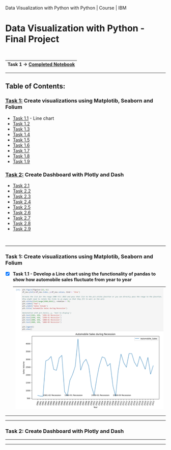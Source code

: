 Data Visualization with Python with Python | Course | IBM

# Data Visualization with Python - Final Project
<br>

|Task 1 &rarr; [Completed Notebook](https://github.com/wy-chan/Python-Data-Visualization-Project/blob/main/Final%20Assignment%20Part%201.jupyterlite.ipynb)|
| - |

---

<!-- TABLE OF CONTENTS -->
## Table of Contents:

<h3><a href="#task1">Task 1:</a> Create visualizations using Matplotib, Seaborn and Folium</h3>

- [Task 1.1](#Q1_1) - Line chart
- [Task 1.2](#Q1_2)
- [Task 1.3](#Q1_3)
- [Task 1.4](#Q1_4)
- [Task 1.5](#Q1_5)
- [Task 1.6](#Q1_6)
- [Task 1.7](#Q1_7)
- [Task 1.8](#Q1_8)
- [Task 1.9](#Q1_9)
  
<h3><a href="#task2">Task 2:</a> Create Dashboard with Plotly and Dash</h3>

- [Task 2.1](#Q2_1)
- [Task 2.2](#Q2_2)
- [Task 2.3](#Q2_3)
- [Task 2.4](#Q2_4)
- [Task 2.5](#Q2_5)
- [Task 2.6](#Q2_6)
- [Task 2.7](#Q2_7)
- [Task 2.8](#Q2_8)
- [Task 2.9](#Q2_9)
  

<br>

---

<div id="task1">
<h3>Task 1: Create visualizations using Matplotib, Seaborn and Folium</h3>
<div id="Q1_1">
  
- [x] <b>Task 1.1 - Develop a Line chart using the functionality of pandas to show how automobile sales fluctuate from year to year</b>
  
  |![Line Plot 1](Data%20Visualization%20-%20Screenshots/Line_Plot_1.png)|
  |-|
  
</div>


---


</div>

---

<div id="task2">
<h3>Task 2: Create Dashboard with Plotly and Dash</h3>
  
</div>


---


</div>

---


